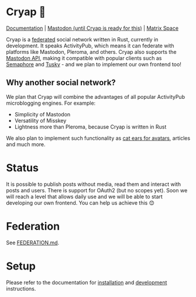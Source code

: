 # Cryap 🦆
[Documentation](https://cryap.codeberg.page) | [Mastodon (until Cryap is ready for this)](https://mastodon.social/@cryap) | [Matrix Space](https://matrix.to/#/#cryap:matrix.org)

Cryap is a [federated](https://en.wikipedia.org/wiki/Fediverse) social network written in Rust, currently in development. It speaks ActivityPub, which means it can federate with platforms like Mastodon, Pleroma, and others. Cryap also supports the [Mastodon API](https://docs.joinmastodon.org/client/intro), making it compatible with popular clients such as [Semaphore](https://semaphore.social) and [Tusky](https://tusky.app) - and we plan to implement our own frontend too!
## Why another social network?
We plan that Cryap will combine the advantages of all popular ActivityPub microblogging engines. For example:
- Simplicity of Mastodon
- Versatility of Misskey
- Lightness more than Pleroma, because Cryap is written in Rust

We also plan to implement such functionality as [cat ears for avatars](https://github.com/mastodon/mastodon/issues/18337), articles and much more.
# Status
It is possible to publish posts without media, read them and interact with posts and users. There is support for OAuth2 (but no scopes yet). Soon we will reach a level that allows daily use and we will be able to start developing our own frontend. You can help us achieve this 😊
# Federation
See [FEDERATION.md](./FEDERATION.md).
# Setup
Please refer to the documentation for [installation](https://cryap.codeberg.page/setup/installation) and [development](https://cryap.codeberg.page/development/getting_started) instructions.
